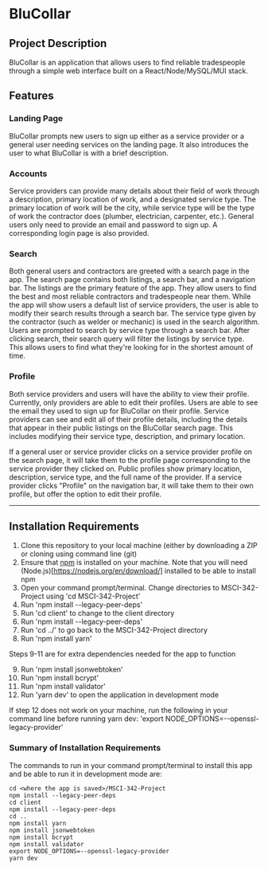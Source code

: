 # BluCollar

## Project Description

BluCollar is an application that allows users to find reliable tradespeople through a simple web interface built on a 
React/Node/MySQL/MUI stack. 

## Features

### Landing Page
BluCollar prompts new users to sign up either as a service provider or a general user needing services on the landing page. It also
introduces the user to what BluCollar is with a brief description.

### Accounts
Service providers can provide many details about their field of work through a description, primary location of work, 
and a designated service type. The primary location of work will be the city, while service type will be the type of work the
contractor does (plumber, electrician, carpenter, etc.). General users only need to provide an email and password to sign up.
A corresponding login page is also provided.

### Search
Both general users and contractors are greeted with a search page in the app. The search page contains both listings, a search bar, 
and a navigation bar. The listings are the primary feature of the app. They allow users to find the best and most reliable contractors
and tradespeople near them. While the app will show users a default list of service providers, the user is able to modify their search
results through a search bar. The service type given by the contractor (such as welder or mechanic) is used in the search algorithm. 
Users are prompted to search by service type through a search bar. After clicking search, their search query will filter the listings
by service type. This allows users to find what they're looking for in the shortest amount of time.

### Profile
Both service providers and users will have the ability to view their profile. Currently, only providers are able to edit their profiles.
Users are able to see the email they used to sign up for BluCollar on their profile. Service providers can see and edit all of their profile
details, including the details that appear in their public listings on the BluCollar search page. This includes modifying their service type,
description, and primary location.

If a general user or service provider clicks on a service provider profile on the search page, it will take them to the profile page corresponding
to the service provider they clicked on. Public profiles show primary location, description, service type, and the full name of the provider. If a
service provider clicks "Profile" on the navigation bar, it will take them to their own profile, but offer the option to edit their profile.

---

## Installation Requirements

1. Clone this repository to your local machine (either by downloading a ZIP or cloning using command line (git)
2. Ensure that [npm](https://www.npmjs.com/package/npm) is installed on your machine. Note that you will need (Node.js)[https://nodejs.org/en/download/] installed to be able to install npm
3. Open your command prompt/terminal. Change directories to MSCI-342-Project using 'cd MSCI-342-Project'
4. Run 'npm install --legacy-peer-deps'
5. Run 'cd client' to change to the client directory
6. Run 'npm install --legacy-peer-deps'
7. Run 'cd ../' to go back to the MSCI-342-Project directory
8. Run 'npm install yarn'

Steps 9-11 are for extra dependencies needed for the app to function

9. Run 'npm install jsonwebtoken'
10. Run 'npm install bcrypt'
11. Run 'npm install validator'
12. Run 'yarn dev' to open the application in development mode

If step 12 does not work on your machine, run the following in your command line before running yarn dev:
'export NODE_OPTIONS=--openssl-legacy-provider'

### Summary of Installation Requirements

The commands to run in your command prompt/terminal to install this app and be able to run it in development mode are:
```
cd <where the app is saved>/MSCI-342-Project
npm install --legacy-peer-deps
cd client
npm install --legacy-peer-deps
cd ..
npm install yarn
npm install jsonwebtoken
npm install bcrypt
npm install validator
export NODE_OPTIONS=--openssl-legacy-provider
yarn dev
```

